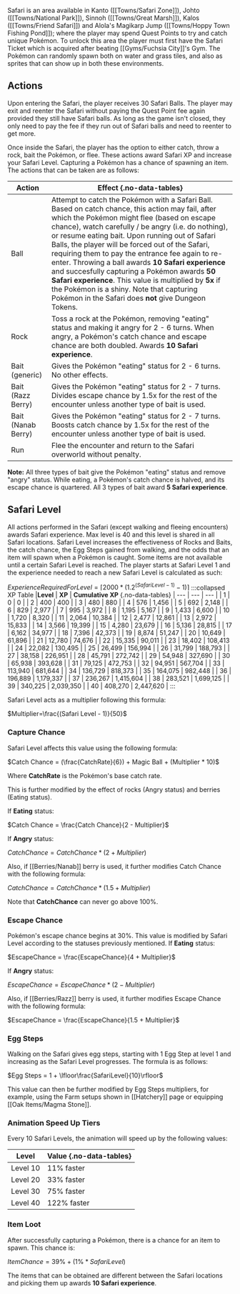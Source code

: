 Safari is an area available in Kanto ([[Towns/Safari Zone]]), Johto ([[Towns/National Park]]), Sinnoh ([[Towns/Great Marsh]]), Kalos ([[Towns/Friend Safari]]) and Alola's Magikarp Jump ([[Towns/Hoppy Town Fishing Pond]]); where the player may spend Quest Points to try and catch unique Pokémon. To unlock this area the player must first have the Safari Ticket which is acquired after beating [[Gyms/Fuchsia City]]'s Gym. The Pokémon can randomly spawn both on water and grass tiles, and also as sprites that can show up in both these environments.

## Actions
Upon entering the Safari, the player receives 30 Safari Balls. The player may exit and reenter the Safari without paying the Quest Point fee again provided they still have Safari balls. As long as the game isn't closed, they only need to pay the fee if they run out of Safari balls and need to reenter to get more.

Once inside the Safari, the player has the option to either catch, throw a rock, bait the Pokémon, or flee. These actions award Safari XP and increase your Safari Level. Capturing a Pokémon has a chance of spawning an item. The actions that can be taken are as follows:

|**Action** | **Effect** {.no-data-tables}
|---|---|
|Ball | Attempt to catch the Pokémon with a Safari Ball. Based on catch chance, this action may fail, after which the Pokémon might flee (based on escape chance), watch carefully / be angry (i.e. do nothing), or resume eating bait. Upon running out of Safari Balls, the player will be forced out of the Safari, requiring them to pay the entrance fee again to re-enter. Throwing a ball awards **10 Safari experience** and succesfully capturing a Pokémon awards **50 Safari experience**. This value is multiplied by **5x** if the Pokémon is a shiny. Note that capturing Pokémon in the Safari does **not** give Dungeon Tokens.
|Rock | Toss a rock at the Pokémon, removing "eating" status and making it angry for 2 - 6 turns. When angry, a Pokémon's catch chance and escape chance are both doubled.  Awards **10 Safari experience**.
|Bait (generic) | Gives the Pokémon "eating" status for 2 - 6 turns. No other effects.
|Bait (Razz Berry) | Gives the Pokémon "eating" status for 2 - 7 turns. Divides escape chance by 1.5x for the rest of the encounter unless another type of bait is used.
|Bait (Nanab Berry) | Gives the Pokémon "eating" status for 2 - 7 turns. Boosts catch chance by 1.5x for the rest of the encounter unless another type of bait is used.
|Run | Flee the encounter and return to the Safari overworld without penalty.

**Note:** All three types of bait give the Pokémon "eating" status and remove "angry" status. While eating, a Pokémon's catch chance is halved, and its escape chance is quartered. All 3 types of bait award **5 Safari experience**.

## Safari Level
All actions performed in the Safari (except walking and fleeing encounters) awards Safari experience. Max level is 40 and this level is shared in all Safari locations. Safari Level increases the effectiveness of Rocks and Baits, the catch chance, the Egg Steps gained from walking, and the odds that an item will spawn when a Pokémon is caught. Some items are not available until a certain Safari Level is reached. The player starts at Safari Level 1 and the experience needed to reach a new Safari Level is calculated as such:

$ExperienceRequiredForLevel=⌈2000 * (1.2 ^ {(Safari Level - 1)} - 1)⌉$
:::collapsed XP Table
|**Level** | **XP** | **Cumulative XP** {.no-data-tables}
| --- | --- | --- |
| 1 | 0 | 0 |
| 2 | 400 | 400 |
| 3 | 480 | 880 |
| 4 | 576 | 1,456 |
| 5 | 692 | 2,148 |
| 6 | 829 | 2,977 |
| 7 | 995 | 3,972 |
| 8 | 1,195 | 5,167 |
| 9 | 1,433 | 6,600 |
| 10 | 1,720 | 8,320 |
| 11 | 2,064 | 10,384 |
| 12 | 2,477 | 12,861 |
| 13 | 2,972 | 15,833 |
| 14 | 3,566 | 19,399 |
| 15 | 4,280 | 23,679 |
| 16 | 5,136 | 28,815 |
| 17 | 6,162 | 34,977 |
| 18 | 7,396 | 42,373 |
| 19 | 8,874 | 51,247 |
| 20 | 10,649 | 61,896 |
| 21 | 12,780 | 74,676 |
| 22 | 15,335 | 90,011 |
| 23 | 18,402 | 108,413 |
| 24 | 22,082 | 130,495 |
| 25 | 26,499 | 156,994 |
| 26 | 31,799 | 188,793 |
| 27 | 38,158 | 226,951 |
| 28 | 45,791 | 272,742 |
| 29 | 54,948 | 327,690 |
| 30 | 65,938 | 393,628 |
| 31 | 79,125 | 472,753 |
| 32 | 94,951 | 567,704 |
| 33 | 113,940 | 681,644 |
| 34 | 136,729 | 818,373 |
| 35 | 164,075 | 982,448 |
| 36 | 196,889 | 1,179,337 |
| 37 | 236,267 | 1,415,604 |
| 38 | 283,521 | 1,699,125 |
| 39 | 340,225 | 2,039,350 |
| 40 | 408,270 | 2,447,620 |
:::

Safari Level acts as a multiplier following this formula:

$Multiplier=\frac{(Safari Level - 1)}{50}$

### Capture Chance
Safari Level affects this value using the following formula:

$Catch Chance = (\frac{CatchRate}{6}) + Magic Ball + (Multiplier * 10)$

Where **CatchRate** is the Pokémon's base catch rate.

This is further modified by the effect of rocks (Angry status) and berries (Eating status).

If **Eating** status:

$Catch Chance = \frac{Catch Chance}{2 - Multiplier}$

If **Angry** status:

$Catch Chance = Catch Chance * (2 + Multiplier)$

Also, if [[Berries/Nanab]] berry is used, it further modifies Catch Chance with the following formula:

$Catch Chance = Catch Chance * (1.5 + Multiplier)$

Note that **CatchChance** can never go above 100%.

### Escape Chance
Pokémon's escape chance begins at 30%. This value is modified by Safari Level according to the statuses previously mentioned. If **Eating** status:

$EscapeChance = \frac{EscapeChance}{4 + Multiplier}$

If **Angry** status:

$EscapeChance = EscapeChance * (2 - Multiplier)$

Also, if [[Berries/Razz]] berry is used, it further modifies Escape Chance with the following formula:

$EscapeChance = \frac{EscapeChance}{1.5 + Multiplier}$

### Egg Steps
Walking on the Safari gives egg steps, starting with 1 Egg Step at level 1 and increasing as the Safari Level progresses. The formula is as follows:

$Egg Steps = 1 + \lfloor\frac{SafariLevel}{10}\rfloor$

This value can then be further modified by Egg Steps multipliers, for example, using the Farm setups shown in [[Hatchery]] page or equipping [[Oak Items/Magma Stone]].

### Animation Speed Up Tiers
Every 10 Safari Levels, the animation will speed up by the following values:

|**Level** | **Value** {.no-data-tables}
|---|---|
|Level 10 | 11% faster
|Level 20 | 33% faster
|Level 30 | 75% faster
|Level 40 | 122% faster


### Item Loot
After successfully capturing a Pokémon, there is a chance for an item to spawn. This chance is:

$ItemChance = 39\% + (1\% * Safari Level)$

The items that can be obtained are different between the Safari locations and picking them up awards **10 Safari experience**.